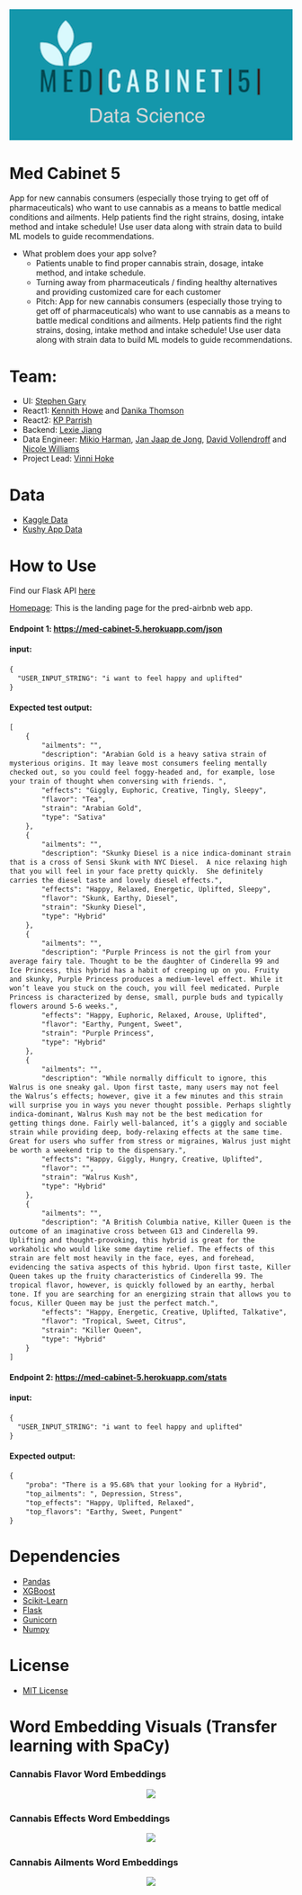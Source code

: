 <div align="center">
  <img src="https://github.com/med-cabinet-5/data-science/blob/master/img/Med%20(1).png"><br>
</div>

# Med Cabinet 5 
App for new cannabis consumers (especially those trying to get off of pharmaceuticals) who want to use cannabis as a means to battle medical conditions and ailments. Help patients find the right strains, dosing, intake method and intake schedule! 
Use user data along with strain data to build ML models to guide recommendations.

- What problem does your app solve?  
    - Patients unable to find proper cannabis strain, dosage, intake method, and intake schedule.
    - Turning away from pharmaceuticals / finding healthy alternatives and providing customized care for each customer
    - Pitch: App for new cannabis consumers (especially those trying to get off of pharmaceuticals) who want to use cannabis as a means to battle medical conditions and ailments. Help patients find the right strains, dosing, intake method and intake schedule! Use user data along with strain data to build ML models to guide recommendations.

# Team:
- UI: [Stephen Gary](https://github.com/stgary)
- React1:  [Kennith Howe](https://github.com/Draxxus702) and [Danika Thomson](https://github.com/DanikaT)
- React2: [KP Parrish](https://github.com/KParrish193)
- Backend: [Lexie Jiang](https://github.com/jiangeyre)
- Data Engineer:  [Mikio Harman](https://github.com/mpHarm88), [Jan Jaap de Jong](https://github.com/Okocha76), [David Vollendroff](https://github.com/DavidVollendroff) and [Nicole Williams](https://github.com/nwilliams030)
- Project Lead: [Vinni Hoke](https://github.com/vinnihoke)

# Data
- [Kaggle Data](https://www.kaggle.com/kingburrito666/cannabis-strains)
- [Kushy App Data](https://github.com/kushyapp/cannabis-dataset/tree/master/Dataset/Strains)

# **How to Use**

Find our Flask API [here](https://github.com/med-cabinet-5/data-science/tree/master/med-cabinet-predictions)

[Homepage](https://med-cabinet-5.herokuapp.com/): This is the landing page for the pred-airbnb web app.

#### Endpoint 1: https://med-cabinet-5.herokuapp.com/json

#### **input**: 

```
{
  "USER_INPUT_STRING": "i want to feel happy and uplifted"
}
```

#### **Expected test output**:
```
[
    {
        "ailments": "",
        "description": "Arabian Gold is a heavy sativa strain of mysterious origins. It may leave most consumers feeling mentally checked out, so you could feel foggy-headed and, for example, lose your train of thought when conversing with friends. ",
        "effects": "Giggly, Euphoric, Creative, Tingly, Sleepy",
        "flavor": "Tea",
        "strain": "Arabian Gold",
        "type": "Sativa"
    },
    {
        "ailments": "",
        "description": "Skunky Diesel is a nice indica-dominant strain that is a cross of Sensi Skunk with NYC Diesel.  A nice relaxing high that you will feel in your face pretty quickly.  She definitely carries the diesel taste and lovely diesel effects.",
        "effects": "Happy, Relaxed, Energetic, Uplifted, Sleepy",
        "flavor": "Skunk, Earthy, Diesel",
        "strain": "Skunky Diesel",
        "type": "Hybrid"
    },
    {
        "ailments": "",
        "description": "Purple Princess is not the girl from your average fairy tale. Thought to be the daughter of Cinderella 99 and Ice Princess, this hybrid has a habit of creeping up on you. Fruity and skunky, Purple Princess produces a medium-level effect. While it won’t leave you stuck on the couch, you will feel medicated. Purple Princess is characterized by dense, small, purple buds and typically flowers around 5-6 weeks.",
        "effects": "Happy, Euphoric, Relaxed, Arouse, Uplifted",
        "flavor": "Earthy, Pungent, Sweet",
        "strain": "Purple Princess",
        "type": "Hybrid"
    },
    {
        "ailments": "",
        "description": "While normally difficult to ignore, this Walrus is one sneaky gal. Upon first taste, many users may not feel the Walrus’s effects; however, give it a few minutes and this strain will surprise you in ways you never thought possible. Perhaps slightly indica-dominant, Walrus Kush may not be the best medication for getting things done. Fairly well-balanced, it’s a giggly and sociable strain while providing deep, body-relaxing effects at the same time. Great for users who suffer from stress or migraines, Walrus just might be worth a weekend trip to the dispensary.",
        "effects": "Happy, Giggly, Hungry, Creative, Uplifted",
        "flavor": "",
        "strain": "Walrus Kush",
        "type": "Hybrid"
    },
    {
        "ailments": "",
        "description": "A British Columbia native, Killer Queen is the outcome of an imaginative cross between G13 and Cinderella 99. Uplifting and thought-provoking, this hybrid is great for the workaholic who would like some daytime relief. The effects of this strain are felt most heavily in the face, eyes, and forehead, evidencing the sativa aspects of this hybrid. Upon first taste, Killer Queen takes up the fruity characteristics of Cinderella 99. The tropical flavor, however, is quickly followed by an earthy, herbal tone. If you are searching for an energizing strain that allows you to focus, Killer Queen may be just the perfect match.",
        "effects": "Happy, Energetic, Creative, Uplifted, Talkative",
        "flavor": "Tropical, Sweet, Citrus",
        "strain": "Killer Queen",
        "type": "Hybrid"
    }
]
```

#### Endpoint 2: https://med-cabinet-5.herokuapp.com/stats

#### **input**: 
```
{
  "USER_INPUT_STRING": "i want to feel happy and uplifted"
}
```

#### **Expected output**:
```
{
    "proba": "There is a 95.68% that your looking for a Hybrid",
    "top_ailments": ", Depression, Stress",
    "top_effects": "Happy, Uplifted, Relaxed",
    "top_flavors": "Earthy, Sweet, Pungent"
}
```

# Dependencies
- [Pandas](https://pandas.pydata.org/pandas-docs/stable/)
- [XGBoost](https://xgboost.readthedocs.io/en/latest/)
- [Scikit-Learn](https://scikit-learn.org/stable/)
- [Flask](https://flask.palletsprojects.com/en/1.1.x/api/)
- [Gunicorn](https://gunicorn.org/)
- [Numpy](https://docs.scipy.org/doc/numpy/reference/)

# License
- [MIT License](https://opensource.org/licenses/MIT)

# Word Embedding Visuals (Transfer learning with SpaCy)

### Cannabis Flavor Word Embeddings 
<div align="center">
  <img src="https://github.com/med-cabinet-5/data-science/blob/master/img/flavor.png"><br>
</div>

### Cannabis Effects Word Embeddings 
<div align="center">
  <img src="https://github.com/med-cabinet-5/data-science/blob/master/img/effects.png"><br>
</div>

### Cannabis Ailments Word Embeddings 
<div align="center">
  <img src="https://github.com/med-cabinet-5/data-science/blob/master/img/ailment.png"><br>
</div>



